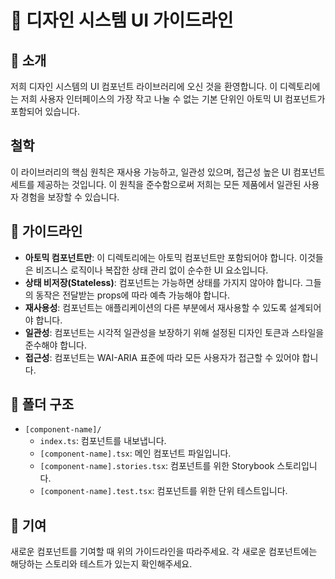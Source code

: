 # 🎨 디자인 시스템 UI 가이드라인

## 🚀 소개

저희 디자인 시스템의 UI 컴포넌트 라이브러리에 오신 것을 환영합니다. 이 디렉토리에는 저희 사용자 인터페이스의 가장 작고 나눌 수 없는 기본 단위인 아토믹 UI 컴포넌트가 포함되어 있습니다.

## 철학

이 라이브러리의 핵심 원칙은 재사용 가능하고, 일관성 있으며, 접근성 높은 UI 컴포넌트 세트를 제공하는 것입니다. 이 원칙을 준수함으로써 저희는 모든 제품에서 일관된 사용자 경험을 보장할 수 있습니다.

## 📝 가이드라인

*   **아토믹 컴포넌트만**: 이 디렉토리에는 아토믹 컴포넌트만 포함되어야 합니다. 이것들은 비즈니스 로직이나 복잡한 상태 관리 없이 순수한 UI 요소입니다.
*   **상태 비저장(Stateless)**: 컴포넌트는 가능하면 상태를 가지지 않아야 합니다. 그들의 동작은 전달받는 props에 따라 예측 가능해야 합니다.
*   **재사용성**: 컴포넌트는 애플리케이션의 다른 부분에서 재사용할 수 있도록 설계되어야 합니다.
*   **일관성**: 컴포넌트는 시각적 일관성을 보장하기 위해 설정된 디자인 토큰과 스타일을 준수해야 합니다.
*   **접근성**: 컴포넌트는 WAI-ARIA 표준에 따라 모든 사용자가 접근할 수 있어야 합니다.

## 📂 폴더 구조

*   `[component-name]/`
    *   `index.ts`: 컴포넌트를 내보냅니다.
    *   `[component-name].tsx`: 메인 컴포넌트 파일입니다.
    *   `[component-name].stories.tsx`: 컴포넌트를 위한 Storybook 스토리입니다.
    *   `[component-name].test.tsx`: 컴포넌트를 위한 단위 테스트입니다.

## 🤝 기여

새로운 컴포넌트를 기여할 때 위의 가이드라인을 따라주세요. 각 새로운 컴포넌트에는 해당하는 스토리와 테스트가 있는지 확인해주세요.